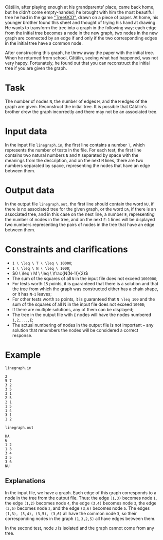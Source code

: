 Cătălin, after playing enough at his grandparents' place, came back home, but he didn't come empty-handed; he brought with him the most beautiful tree he had in the game ["TreeGCD"](https://kilonova.ro/problems/11), drawn on a piece of paper. At home, his younger brother found this sheet and thought of trying his hand at drawing. He wants to transform the tree into a graph in the following way: each edge from the initial tree becomes a node in the new graph, two nodes in the new graph are connected by an edge if and only if the two corresponding edges in the initial tree have a common node.

After constructing this graph, he threw away the paper with the initial tree. When he returned from school, Cătălin, seeing what had happened, was not very happy. Fortunately, he found out that you can reconstruct the initial tree if you are given the graph.

# Task
The number of nodes `N`, the number of edges `M`, and the `M` edges of the graph are given. Reconstruct the initial tree.
It is possible that Cătălin's brother drew the graph incorrectly and there may not be an associated tree.

# Input data
In the input file `linegraph.in`, the first line contains a number `T`, which represents the number of tests in the file. For each test, the first line contains two natural numbers `N` and `M` separated by space with the meanings from the description, and on the next `M` lines, there are two numbers separated by space, representing the nodes that have an edge between them.

# Output data
In the output file `linegraph.out`, the first line should contain the word `NU`, if there is no associated tree for the given graph, or the word `DA`, if there is an associated tree, and in this case on the next line, a number `E`, representing the number of nodes in the tree, and on the next `E-1` lines will be displayed two numbers representing the pairs of nodes in the tree that have an edge between them.

# Constraints and clarifications
* `1 \ \leq \ T \ \leq \ 10000`;
* `1 \ \leq \ N \ \leq \ 1000`;
* $0 \ \leq \ M \ \leq \ \frac{N(N-1)}{2}$ 
* The sum of the squares of all `N` in the input file does not exceed `1000000`;
* For tests worth `15` points, it is guaranteed that there is a solution and that the tree from which the graph was constructed either has a chain shape, or it has `N-1` leaves;
* For other tests worth `55` points, it is guaranteed that `N \leq 100` and the sum of the squares of all N in the input file does not exceed `10000`;
* If there are multiple solutions, any of them can be displayed;
* The tree in the output file with `E` nodes will have the nodes numbered `1,2,...,E`;
* The actual numbering of nodes in the output file is not important – any solution that renumbers the nodes will be considered a correct response.

# Example

`linegraph.in`

```
2
5 7
3 2
3 5
3 1
2 5
2 1
1 5
1 4
3 1
1 2
```

`linegraph.out`

```
DA
6
1 2
1 3
3 4
3 5
3 6
NU
```

Explanations
---
In the input file, we have a graph. Each edge of this graph corresponds to a node in the tree from the output file. Thus: the edge `(1,3)` becomes node `1`, the edge `(1,2)` becomes node `4`, the edge `(3,4)` becomes node `3`, the edge `(3,5)` becomes node `2`, and the edge `(3,6)` becomes node `5`. 
The edges `(1,3), (3,4), (3,5), (3,6)` all have the common node `3`, so their corresponding nodes in the graph `(1,3,2,5)` all have edges between them.

In the second test, node `3` is isolated and the graph cannot come from any tree.